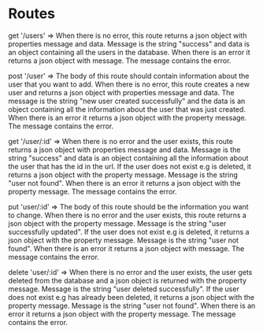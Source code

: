 # Routes

get '/users' => When there is no error, this route returns a json object with properties message and data. Message is the string "success" and data is an object containing all the users in the database. When there is an error it returns a json object with message. The message contains the error.

post '/user' => The body of this route should contain information about the user that you want to add. When there is no error, this route creates a new user and returns a json object with properties message and data. The message is the string "new user created successfully" and the data is an object containing all the information about the user that was just created. When there is an error it returns a json object with the property message. The message contains the error.

get '/user/:id' => When there is no error and the user exists, this route returns a json object with properties message and data. Message is the string "success" and data is an object containing all the information about the user that has the id in the url. If the user does not exist e.g is deleted, it returns a json object with the property message. Message is the string "user not found". When there is an error it returns a json object with the property message. The message contains the error.

put 'user/:id' => The body of this route should be the information you want to change. When there is no error and the user exists, this route returns a json object with the property message. Message is the string "user successfully updated". If the user does not exist e.g is deleted, it returns a json object with the property message. Message is the string "user not found". When there is an error it returns a json object with message. The message contains the error.

delete 'user/:id' => When there is no error and the user exists, the user gets deleted from the database and a json object is returned with the property message. Message is the string "user deleted successfully". If the user does not exist e.g has already been deleted, it returns a json object with the property message. Message is the string "user not found". When there is an error it returns a json object with the property message. The message contains the error.
